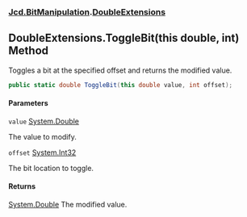 ### [Jcd.BitManipulation](Jcd.BitManipulation.md 'Jcd.BitManipulation').[DoubleExtensions](Jcd.BitManipulation.DoubleExtensions.md 'Jcd.BitManipulation.DoubleExtensions')

## DoubleExtensions.ToggleBit(this double, int) Method

Toggles a bit at the specified offset and returns the modified value.

```csharp
public static double ToggleBit(this double value, int offset);
```

#### Parameters

<a name='Jcd.BitManipulation.DoubleExtensions.ToggleBit(thisdouble,int).value'></a>

`value` [System.Double](https://docs.microsoft.com/en-us/dotnet/api/System.Double 'System.Double')

The value to modify.

<a name='Jcd.BitManipulation.DoubleExtensions.ToggleBit(thisdouble,int).offset'></a>

`offset` [System.Int32](https://docs.microsoft.com/en-us/dotnet/api/System.Int32 'System.Int32')

The bit location to toggle.

#### Returns

[System.Double](https://docs.microsoft.com/en-us/dotnet/api/System.Double 'System.Double')
The modified value.